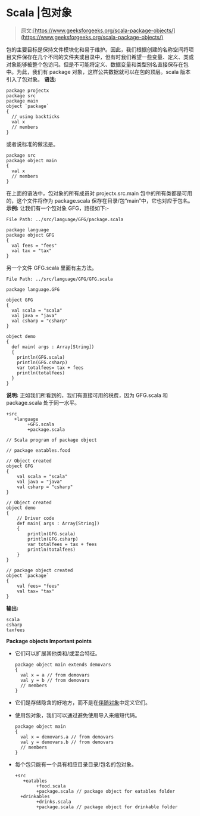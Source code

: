 # Scala |包对象

> 原文:[https://www.geeksforgeeks.org/scala-package-objects/](https://www.geeksforgeeks.org/scala-package-objects/)

包的主要目标是保持文件模块化和易于维护。因此，我们根据创建的名称空间将项目文件保存在几个不同的文件夹或目录中，但有时我们希望一些变量、定义、类或对象能够被整个包访问。但是不可能将定义、数据变量和类型别名直接保存在包中。为此，我们有 package 对象，这样公共数据就可以在包的顶层。scala 版本引入了包对象。
**语法:**

```
package projectx
package src
package main
object `package`
{
  // using backticks
  val x
  // members
}

```

或者说标准的做法是。

```
package src
package object main
{
  val x
  // members
}

```

在上面的语法中，包对象的所有成员对 projectx.src.main 包中的所有类都是可用的，这个文件将作为 package.scala 保存在目录/包“main”中，它也对应于包名。
**示例:**
让我们有一个包对象 GFG，路径如下:-

```
File Path: ../src/language/GFG/package.scala
```

```
package language
package object GFG 
{
  val fees = "fees"
  val tax = "tax"
}

```

另一个文件 GFG.scala 里面有主方法。

```
File Path: ../src/language/GFG/GFG.scala
```

```
package language.GFG

object GFG
{
  val scala = "scala"
  val java = "java"
  val csharp = "csharp"
}

object demo
{
  def main( args : Array[String])
  {
    println(GFG.scala)
    println(GFG.csharp)
    var totalfees= tax + fees
    println(totalfees)
  }
}
```

**说明:**
正如我们所看到的，我们有直接可用的税费，因为 GFG.scala 和 package.scala 处于同一水平。

```
+src
   +language
        +GFG.scala
        +package.scala

```

```
// Scala program of package object

// package eatables.food

// Object created
object GFG
{
    val scala = "scala"
    val java = "java"
    val csharp = "csharp"
}

// Object created
object demo
{
    // Driver code
    def main( args : Array[String])
    {
        println(GFG.scala)
        println(GFG.csharp)
        var totalfees = tax + fees
        println(totalfees)
    }
}

// package object created
object `package`
{
    val fees= "fees"
    val tax= "tax"
}
```

**输出:**

```
scala
csharp
taxfees

```

**Package objects Important points**

*   它们可以扩展其他类和/或混合特征。

    ```
    package object main extends demovars
    {
      val x = a // from demovars
      val y = b // from demovars
      // members
    }

    ```

*   它们是存储隐含的好地方，而不是在[伴随对象](https://www.geeksforgeeks.org/scala-singleton-and-companion-objects/)中定义它们。
*   使用包对象，我们可以通过避免使用导入来缩短代码。

    ```
    package object main
    {
      val x = demovars.a // from demovars
      val y = demovars.b // from demovars
      // members
    }

    ```

*   每个包只能有一个具有相应目录目录/包名的包对象。

    ```
    +src
       +eatables
            +food.scala
            +package.scala // package object for eatables folder
      +drinkables
            +drinks.scala
            +package.scala // package object for drinkable folder

    ```
